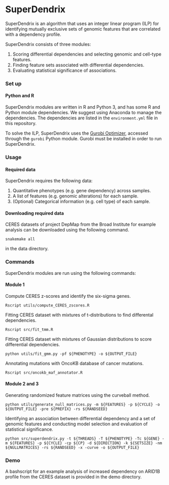 # SuperDendrix

SuperDendrix is an algorithm that uses an integer linear program (ILP) for identifying mutually exclusive sets of genomic features that are correlated with a dependency profile.

SuperDendrix consists of three modules:
1) Scoring differential dependencies and selecting genomic and cell-type features.
2) Finding feature sets associated with differential dependencies. 
3) Evaluating statistical significance of associations. 

### Set up

#### Python and R
SuperDendrix modules are written in R and Python 3, and has some R and Python module dependencies. We suggest using Anaconda to manage the dependencies. The dependencies are listed in the `environment.yml` file in this repository.

To solve the ILP, SuperDendrix uses the [Gurobi Optimizer](http://www.gurobi.com/downloads/gurobi-optimizer), accessed through the `gurobi` Python module. Gurobi must be installed in order to run SuperDendrix.


### Usage
#### Required data
SuperDendrix requires the following data:

1. Quantitative phenotypes (e.g. gene dependency) across samples.
2. A list of features (e.g. genomic alterations) for each sample.
3. (Optional) Categorical information (e.g. cell type) of each sample.

#### Downloading required data
CERES datasets of project DepMap from the Broad Institute for example analysis can be downloaded using the following command.

    snakemake all
in the data directory.

### Commands
SuperDendrix modules are run using the following commands:

#### Module 1

Compute CERES z-scores and identify the six-sigma genes.

    Rscript utils/compute_CERES_zscores.R

Fitting CERES dataset with mixtures of t-distributions to find differental dependencies.

    Rscript src/fit_tmm.R

Fitting CERES dataset with mixtures of Gaussian distributions to score differential dependencies.

    python utils/fit_gmm.py -pf ${PHENOTYPE} -o ${OUTPUT_FILE}

Annotating mutations with OncoKB database of cancer mutations.

    Rscript src/oncokb_maf_annotator.R

#### Module 2 and 3

Generating randomized feature matrices using the curveball method.

    python utils/generate_null_matrices.py -m ${FEATURES} -p ${CYCLE} -o ${OUTPUT_FILE} -pre ${PREFIX} -rs ${RANDSEED}

Identifying an association between differential dependency and a set of genomic features and conducting model selection and evaluation of statistical significance.

    python src/superdendrix.py -t ${THREADS} -T ${PHENOTYPE} -Tc ${GENE} -m ${FEATURES} -p ${CYCLE} -cp ${CP} -d ${DIRECTION} -k ${SETSIZE} -nm ${NULLMATRICES} -rs ${RANDSEED} -x -curve -o ${OUTPUT_FILE}

### Demo
A bashscript for an example analysis of increased dependency on ARID1B profile from the CERES dataset is provided in the demo directory.

